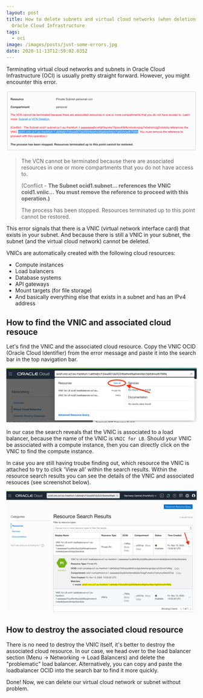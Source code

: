 ```yaml
---
layout: post
title: How to delete subnets and virtual cloud networks (when deletion fails) in
  Oracle Cloud Infrastructure
tags:
  - oci
image: /images/posts/just-some-errors.jpg
date: 2020-11-13T12:59:02.035Z
---
```

Terminating virtual cloud networks and subnets in Oracle Cloud Infrastructure (OCI) is usually pretty straight forward. However, you might encounter this error.

![OCI error deleting virtual cloud network](/images/posts/error-vnic-ocid.png "OCI error deleting virtual cloud network")

> The VCN cannot be terminated because there are associated resources in one or more compartments that you do not have access to.
>
> (Conflict - **The Subnet ocid1.subnet... references the VNIC  coid1.vniic... You must remove the reference to proceed with this operation.)**
>
> The process has been stopped. Resources terminated up to this point cannot be restored. 

This error signals that there is a VNIC (virtual network interface card) that exists in your subnet. And because there is still a VNIC in your subnet, the subnet (and the virtual cloud network) cannot be deleted.

VNICs are automatically created with the following cloud resources:

* Compute instances
* Load balancers
* Database systems
* API gateways
* Mount targets (for file storage)
* And basically everything else that exists in a subnet and has an IPv4 address

## How to find the VNIC and associated cloud resouce

Let's find the VNIC and the associated cloud resource. Copy the VNIC OCID (Oracle Cloud Identifier) from the error message and paste it into the search bar in the top navigation bar. 

![OCI search for VNIC](/images/posts/search-vnic.png "How to search for a VNIC in OCI")

In our case the search reveals that the VNIC is associated to a load balancer, because the name of the VNIC is `VNIC for LB`. Should your VNIC be associated with a compute instance, then you can directly click on the VNIC to find the compute instance.

In case you are still having troube finding out, which resource the VNIC is attached to try to click 'View all' within the search results. Within the resource search results you can see the details of the VNIC and associated resouces (see screenshot below).

![resource search results](/images/posts/search-results.png "OCI resource search results")

## How to destroy the associated cloud resource

There is no need to destroy the VNIC itself, it's better to destroy the associated cloud resource. In our case, we head over to the load balancer section (Menu -> Networking -> Load Balancers) and delete the "problematic" load balancer. Alternatively, you can copy and paste the loadbalancer OCID into the search bar to find it more quickly.

Done! Now, we can delete our virtual cloud network or subnet without problem.